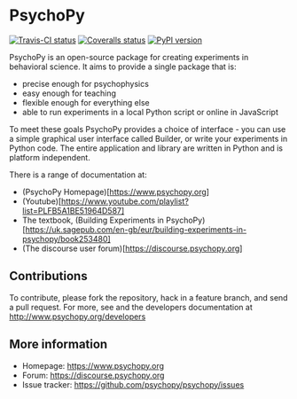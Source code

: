 # PsychoPy

[![Travis-CI status](https://img.shields.io/travis/psychopy/psychopy.svg)](https://travis-ci.org/psychopy/psychopy)
[![Coveralls status](https://img.shields.io/coveralls/psychopy/psychopy.svg)](https://coveralls.io/r/psychopy/psychopy)
[![PyPI version](https://img.shields.io/pypi/v/psychopy.svg)](https://pypi.python.org/pypi/PsychoPy)

PsychoPy is an open-source package for creating experiments in behavioral science. It aims to provide a single package that is:

* precise enough for psychophysics
* easy enough for teaching
* flexible enough for everything else
* able to run experiments in a local Python script or online in JavaScript

To meet these goals PsychoPy provides a choice of interface - you can use a
simple graphical user interface called Builder, or write your experiments in
Python code. The entire application and library are written in Python and is
platform independent.

There is a range of documentation at:

* (PsychoPy Homepage)[https://www.psychopy.org]
* (Youtube)[https://www.youtube.com/playlist?list=PLFB5A1BE51964D587]
* The textbook, (Building Experiments in PsychoPy)[https://uk.sagepub.com/en-gb/eur/building-experiments-in-psychopy/book253480]
* (The discourse user forum)[https://discourse.psychopy.org]

## Contributions

To contribute, please fork the repository, hack in a feature branch, and send a
pull request.  For more, see and the developers documentation at
http://www.psychopy.org/developers

## More information

* Homepage: https://www.psychopy.org
* Forum: https://discourse.psychopy.org
* Issue tracker: https://github.com/psychopy/psychopy/issues
